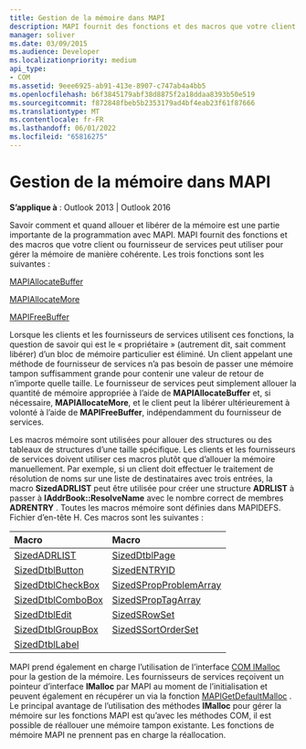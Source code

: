 ```yaml
---
title: Gestion de la mémoire dans MAPI
description: MAPI fournit des fonctions et des macros que votre client ou fournisseur de services peut utiliser pour gérer la mémoire de manière cohérente.
manager: soliver
ms.date: 03/09/2015
ms.audience: Developer
ms.localizationpriority: medium
api_type:
- COM
ms.assetid: 9eee6925-ab91-413e-8907-c747ab4a4bb5
ms.openlocfilehash: b6f3845179abf38d8875f2a18ddaa8393b50e519
ms.sourcegitcommit: f872848fbeb5b2353179ad4bf4eab23f61f87666
ms.translationtype: MT
ms.contentlocale: fr-FR
ms.lasthandoff: 06/01/2022
ms.locfileid: "65816275"
---
```

# <a name="managing-memory-in-mapi"></a>Gestion de la mémoire dans MAPI

  
  
**S’applique à** : Outlook 2013 | Outlook 2016 
  
Savoir comment et quand allouer et libérer de la mémoire est une partie importante de la programmation avec MAPI. MAPI fournit des fonctions et des macros que votre client ou fournisseur de services peut utiliser pour gérer la mémoire de manière cohérente. Les trois fonctions sont les suivantes :
  
[MAPIAllocateBuffer](mapiallocatebuffer.md)
  
[MAPIAllocateMore](mapiallocatemore.md)
  
[MAPIFreeBuffer](mapifreebuffer.md)
  
Lorsque les clients et les fournisseurs de services utilisent ces fonctions, la question de savoir qui est le « propriétaire » (autrement dit, sait comment libérer) d’un bloc de mémoire particulier est éliminé. Un client appelant une méthode de fournisseur de services n’a pas besoin de passer une mémoire tampon suffisamment grande pour contenir une valeur de retour de n’importe quelle taille. Le fournisseur de services peut simplement allouer la quantité de mémoire appropriée à l’aide de **MAPIAllocateBuffer** et, si nécessaire, **MAPIAllocateMore**, et le client peut la libérer ultérieurement à volonté à l’aide de **MAPIFreeBuffer**, indépendamment du fournisseur de services. 
  
Les macros mémoire sont utilisées pour allouer des structures ou des tableaux de structures d’une taille spécifique. Les clients et les fournisseurs de services doivent utiliser ces macros plutôt que d’allouer la mémoire manuellement. Par exemple, si un client doit effectuer le traitement de résolution de noms sur une liste de destinataires avec trois entrées, la macro **SizedADRLIST** peut être utilisée pour créer une structure **ADRLIST** à passer à **IAddrBook::ResolveName** avec le nombre correct de membres **ADRENTRY** . Toutes les macros mémoire sont définies dans MAPIDEFS. Fichier d’en-tête H. Ces macros sont les suivantes : 
  
|Macro |Macro |
|:-----|:-----|
|[SizedADRLIST](sizedadrlist.md) <br/> |[SizedDtblPage](sizeddtblpage.md) <br/> |
|[SizedDtblButton](sizeddtblbutton.md) <br/> |[SizedENTRYID](sizedentryid.md) <br/> |
|[SizedDtblCheckBox](sizeddtblcheckbox.md) <br/> |[SizedSPropProblemArray](sizedspropproblemarray.md) <br/> |
|[SizedDtblComboBox](sizeddtblcombobox.md) <br/> |[SizedSPropTagArray](sizedsproptagarray.md) <br/> |
|[SizedDtblEdit](sizeddtbledit.md) <br/> |[SizedSRowSet](sizedsrowset.md) <br/> |
|[SizedDtblGroupBox](sizeddtblgroupbox.md) <br/> |[SizedSSortOrderSet](sizedssortorderset.md) <br/> |
|[SizedDtblLabel](sizeddtbllabel.md) <br/> | <br/> |
   
MAPI prend également en charge l’utilisation de l’interface [COM IMalloc](https://msdn.microsoft.com/library/ms678425%28VS.85%29.aspx) pour la gestion de la mémoire. Les fournisseurs de services reçoivent un pointeur d’interface **IMalloc** par MAPI au moment de l’initialisation et peuvent également en récupérer un via la fonction [MAPIGetDefaultMalloc](mapigetdefaultmalloc.md) . Le principal avantage de l’utilisation des méthodes **IMalloc** pour gérer la mémoire sur les fonctions MAPI est qu’avec les méthodes COM, il est possible de réallouer une mémoire tampon existante. Les fonctions de mémoire MAPI ne prennent pas en charge la réallocation. 
  

